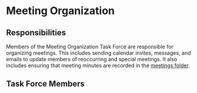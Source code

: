 # Meeting Organization

## Responsibilities

Members of the Meeting Organization Task Force are responsible for organizing meetings. This includes sending calendar invites, messages, and emails to update members of reoccurring and special meetings. It also includes ensuring that meeting minutes are recorded in the [meetings folder](/meetings/).

## Task Force Members
